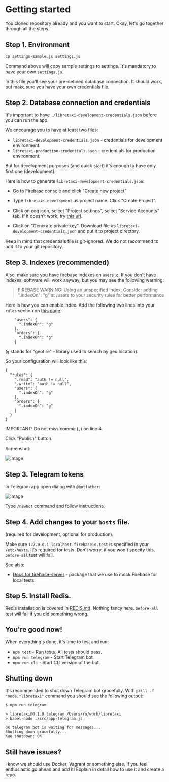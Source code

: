 # Getting started

You cloned repository already and you want to start. Okay, let's go together
through all the steps.

## Step 1. Environment

```bash
cp settings-sample.js settings.js
```

Command above will copy sample settings to settings. It's mandatory to have your own `settings.js`.

In this file you'll see your pre-defined database connection. It should work, but make sure you have your own credentials file.

## Step 2. Database connection and credentials

It's important to have `./libretaxi-development-credentials.json` before you can run the app.

We encourage you to have at least two files:

* `libretaxi-development-credentials.json` - credentials for development environment.
* `libretaxi-production-credentials.json` - credentials for production environment.

But for development purposes (and quick start) it's enough to have only first one (development).



Here is how to generate `libretaxi-development-credentials.json`:

* Go to [Firebase console](libretaxi-development-credentials.json) and click "Create new project"

* Type `libretaxi-development` as project name. Click "Create Project".

* Click on cog icon, select "Project settings", select "Service Accounts" tab. If it doesn't work, try [this url](https://console.firebase.google.com/project/libretaxi-development/settings/serviceaccounts/adminsdk).

* Click on "Generate private key". Download file as `libretaxi-development-credentials.json` and put it to project directory.

Keep in mind that credentials file is git-ignored. We do not recommend to add it to your git repository.

## Step 3. Indexes (recommended)

Also, make sure you have firebase indexes on `users.q`. If you don't have indexes, software will work anyway, but you may see the following warning:

> FIREBASE WARNING: Using an unspecified index. Consider adding ".indexOn": "g" at /users to your security rules for better performance

Here is how you can enable index. Add the following two lines into your `rules` section on [this page](https://console.firebase.google.com/project/libretaxi-development/database/rules):

```
    "users": {
      ".indexOn": "g"
    },
    "orders": {
      ".indexOn": "g"
    }
```

(`g` stands for "geofire" - library used to search by geo location).

So your configuration will look like this:

```
{
  "rules": {
    ".read": "auth != null",
    ".write": "auth != null",
    "users": {
      ".indexOn": "g"
    },
    "orders": {
      ".indexOn": "g"
    }
  }
}
```

IMPORTANT! Do not miss comma (`,`) on line 4.

Click "Publish" button.

Screenshot:

![image](https://cloud.githubusercontent.com/assets/1477672/21249592/f4a27ee6-c2f3-11e6-9e03-c176d3092b63.png)


## Step 3. Telegram tokens

In Telegram app open dialog with `@botfather`:

![image](https://cloud.githubusercontent.com/assets/1477672/21249653/68e86f0e-c2f4-11e6-950b-862200013e5b.png)

Type `/newbot` command and follow instructions.

## Step 4. Add changes to your `hosts` file.

(required for development, optional for production).

Make sure `127.0.0.1 localhost.firebaseio.test` is specified in your `/etc/hosts`.
It's required for tests. Don't worry, if you won't specify this, `before-all` test
will fail.

See also:

* [Docs for firebase-server](https://github.com/urish/firebase-server/blob/master/README.md) -
package that we use to mock Firebase for local tests.

## Step 5. Install Redis.

Redis installation is covered in [REDIS.md](REDIS.md). Nothing fancy here. `before-all` test
will fail if you did something wrong.

## You're good now!

When everything's done, it's time to test and run:

* `npm test` - Run tests. All tests should pass.
* `npm run telegram` - Start Telegram bot.
* `npm run cli` - Start CLI version of the bot.

## Shutting down

It's recommended to shut down Telegram bot gracefully. With `pkill -f "node.*libretaxi"` command you should see the following output:

```
$ npm run telegram

> libretaxi@0.1.0 telegram /Users/ro/work/libretaxi
> babel-node ./src/app-telegram.js

OK telegram bot is waiting for messages...
Shutting down gracefully...
Kue shutdown: OK
```

## Still have issues?

I know we should use Docker, Vagrant or something else. If you feel enthusiastic go ahead and add it! Explain in detail how to use it and create a repo.
